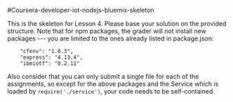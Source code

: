 #Coursera-developer-iot-nodejs-bluemix-skeleton

This is the skeleton for Lesson 4. Please base your solution on the provided
structure. Note that for npm packages, the grader will not install new packages
--- you are limited to the ones already listed in package.json:

```
    "cfenv": "1.0.3",
    "express": "4.13.4",
    "ibmiotf": "0.2.11"
```

Also consider that you can only submit a single file for each of the
assignments, so except for the above packages and the Service which is loaded
by `require('./service')`, your code needs to be self-contained.

